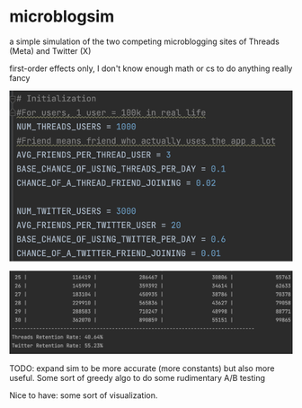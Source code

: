 # microblogsim
a simple simulation of the two competing microblogging sites of Threads (Meta) and Twitter (X) 

first-order effects only, I don't know enough math or cs to do anything really fancy

![Params](Screenshot%202023-08-13%20at%202.30.47%20PM.png)


![Results](Screenshot%202023-08-13%20at%202.46.36%20PM.png)


TODO: expand sim to be more accurate (more constants) but also more useful. Some sort of greedy algo to do some rudimentary A/B testing 

Nice to have: some sort of visualization. 
